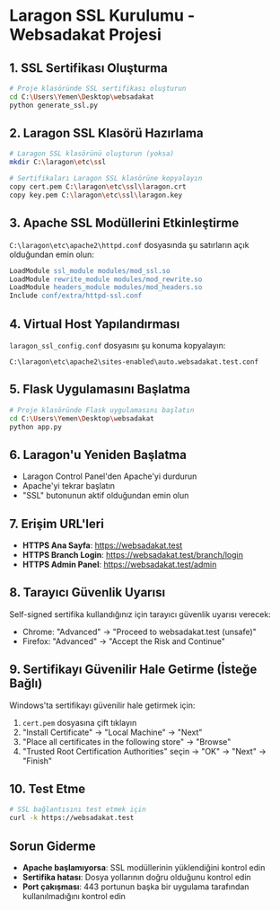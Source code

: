 # Laragon SSL Kurulumu - Websadakat Projesi

## 1. SSL Sertifikası Oluşturma
```bash
# Proje klasöründe SSL sertifikası oluşturun
cd C:\Users\Yemen\Desktop\websadakat
python generate_ssl.py
```

## 2. Laragon SSL Klasörü Hazırlama
```bash
# Laragon SSL klasörünü oluşturun (yoksa)
mkdir C:\laragon\etc\ssl

# Sertifikaları Laragon SSL klasörüne kopyalayın
copy cert.pem C:\laragon\etc\ssl\laragon.crt
copy key.pem C:\laragon\etc\ssl\laragon.key
```

## 3. Apache SSL Modüllerini Etkinleştirme
`C:\laragon\etc\apache2\httpd.conf` dosyasında şu satırların açık olduğundan emin olun:
```apache
LoadModule ssl_module modules/mod_ssl.so
LoadModule rewrite_module modules/mod_rewrite.so
LoadModule headers_module modules/mod_headers.so
Include conf/extra/httpd-ssl.conf
```

## 4. Virtual Host Yapılandırması
`laragon_ssl_config.conf` dosyasını şu konuma kopyalayın:
```
C:\laragon\etc\apache2\sites-enabled\auto.websadakat.test.conf
```

## 5. Flask Uygulamasını Başlatma
```bash
# Proje klasöründe Flask uygulamasını başlatın
cd C:\Users\Yemen\Desktop\websadakat
python app.py
```

## 6. Laragon'u Yeniden Başlatma
- Laragon Control Panel'den Apache'yi durdurun
- Apache'yi tekrar başlatın
- "SSL" butonunun aktif olduğundan emin olun

## 7. Erişim URL'leri
- **HTTPS Ana Sayfa**: https://websadakat.test
- **HTTPS Branch Login**: https://websadakat.test/branch/login  
- **HTTPS Admin Panel**: https://websadakat.test/admin

## 8. Tarayıcı Güvenlik Uyarısı
Self-signed sertifika kullandığınız için tarayıcı güvenlik uyarısı verecek:
- Chrome: "Advanced" → "Proceed to websadakat.test (unsafe)"
- Firefox: "Advanced" → "Accept the Risk and Continue"

## 9. Sertifikayı Güvenilir Hale Getirme (İsteğe Bağlı)
Windows'ta sertifikayı güvenilir hale getirmek için:
1. `cert.pem` dosyasına çift tıklayın
2. "Install Certificate" → "Local Machine" → "Next"
3. "Place all certificates in the following store" → "Browse"
4. "Trusted Root Certification Authorities" seçin → "OK" → "Next" → "Finish"

## 10. Test Etme
```bash
# SSL bağlantısını test etmek için
curl -k https://websadakat.test
```

## Sorun Giderme
- **Apache başlamıyorsa**: SSL modüllerinin yüklendiğini kontrol edin
- **Sertifika hatası**: Dosya yollarının doğru olduğunu kontrol edin
- **Port çakışması**: 443 portunun başka bir uygulama tarafından kullanılmadığını kontrol edin
